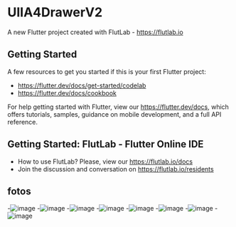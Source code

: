 # UIIA4DrawerV2

A new Flutter project created with FlutLab - https://flutlab.io

## Getting Started

A few resources to get you started if this is your first Flutter project:

- https://flutter.dev/docs/get-started/codelab
- https://flutter.dev/docs/cookbook

For help getting started with Flutter, view our
https://flutter.dev/docs, which offers tutorials,
samples, guidance on mobile development, and a full API reference.

## Getting Started: FlutLab - Flutter Online IDE

- How to use FlutLab? Please, view our https://flutlab.io/docs
- Join the discussion and conversation on https://flutlab.io/residents
## fotos
-![image](https://github.com/Yadier-Gonzalez-Graciano/UIIA4DrawerV2filas/assets/143548098/29d763a8-72b5-449a-8a98-6ea13f844976)
-![image](https://github.com/Yadier-Gonzalez-Graciano/UIIA4DrawerV2filas/assets/143548098/efcbcd67-d291-411f-94ae-404876ab931e)
-![image](https://github.com/Yadier-Gonzalez-Graciano/UIIA4DrawerV2filas/assets/143548098/4edfb4b8-e193-4cc7-b9d6-e686af5084b3)
-![image](https://github.com/Yadier-Gonzalez-Graciano/UIIA4DrawerV2filas/assets/143548098/e3dbccce-484c-4f55-9435-5dc2ca28cfee)
-![image](https://github.com/Yadier-Gonzalez-Graciano/UIIA4DrawerV2filas/assets/143548098/380ce9f5-4755-4df9-90bb-49cc5b5e029e)
-![image](https://github.com/Yadier-Gonzalez-Graciano/UIIA4DrawerV2filas/assets/143548098/d41fb219-5ac6-4293-9451-12ff58ce65a1)
-![image](https://github.com/Yadier-Gonzalez-Graciano/UIIA4DrawerV2filas/assets/143548098/60e63b1c-9528-45be-963b-19c40773ad4f)
-![image](https://github.com/Yadier-Gonzalez-Graciano/UIIA4DrawerV2filas/assets/143548098/79f9a3c3-a1ef-4290-bff3-b5898bdefed3)
